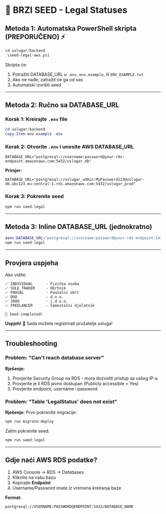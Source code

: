 # 🚀 BRZI SEED - Legal Statuses

## Metoda 1: Automatska PowerShell skripta (PREPORUČENO) ⚡

```powershell
cd uslugar/backend
.\seed-legal-aws.ps1
```

Skripta će:
1. Potražiti DATABASE_URL u `.env`, `env.example`, ili `ENV_EXAMPLE.txt`
2. Ako ne nađe, zatražit će ga od vas
3. Automatski izvršiti seed

---

## Metoda 2: Ručno sa DATABASE_URL

### Korak 1: Kreirajte `.env` file

```powershell
cd uslugar/backend
Copy-Item env.example .env
```

### Korak 2: Otvorite `.env` i unesite AWS DATABASE_URL

```env
DATABASE_URL="postgresql://username:password@your-rds-endpoint.amazonaws.com:5432/uslugar_db"
```

**Primjer:**
```env
DATABASE_URL="postgresql://uslugar_admin:MyPassword123@uslugar-db.abc123.eu-central-1.rds.amazonaws.com:5432/uslugar_prod"
```

### Korak 3: Pokrenite seed

```powershell
npm run seed:legal
```

---

## Metoda 3: Inline DATABASE_URL (jednokratno)

```powershell
$env:DATABASE_URL="postgresql://username:password@your-rds-endpoint:5432/dbname"
npm run seed:legal
```

---

## Provjera uspjeha

Ako vidite:
```
✅ INDIVIDUAL      - Fizička osoba
✅ SOLE_TRADER     - Obrtnik
✅ PAUSAL          - Paušalni obrt
✅ DOO             - d.o.o.
✅ JDOO            - j.d.o.o.
✅ FREELANCER      - Samostalni djelatnik

🎉 Seed completed!
```

**Uspjeh!** 🎉 Sada možete registrirati pružatelje usluga!

---

## Troubleshooting

### Problem: "Can't reach database server"

**Rješenje:**
1. Provjerite Security Group na RDS - mora dozvoliti pristup sa vašeg IP-a
2. Provjerite je li RDS javno dostupan (Publicly accessible = Yes)
3. Provjerite endpoint, username i password

### Problem: "Table 'LegalStatus' does not exist"

**Rješenje:** Prvo pokrenite migracije:
```powershell
npm run migrate:deploy
```

Zatim pokrenite seed:
```powershell
npm run seed:legal
```

---

## Gdje naći AWS RDS podatke?

1. AWS Console → RDS → Databases
2. Kliknite na vašu bazu
3. Kopirajte **Endpoint**
4. Username/Password imate iz vremena kreiranja baze

**Format:**
```
postgresql://USERNAME:PASSWORD@ENDPOINT:5432/DATABASE_NAME
```

